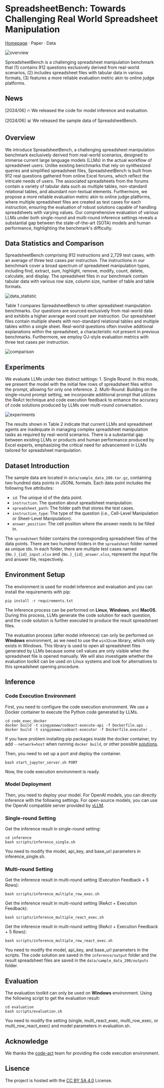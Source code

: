 # SpreadsheetBench: Towards Challenging Real World Spreadsheet Manipulation

[Homepage](https://spreadsheetbench.github.io/) · Paper · Data

![overview](images/pipeline.png "The benchmark construction pipeline and OJ-style evaluation of SpreadsheetBench.")

SpreadsheetBench is a challenging spreadsheet manipulation benchmark that (1) contains 912 questions exclusively derived from real-world scenarios, (2) includes spreadsheet files with tabular data in various formats, (3) features a more reliable evaluation metric akin to online judge platforms.

## News

[2024/06] 🔥 We released the code for model inference and evaluation.

[2024/06] 📊 We released the sample data of SpreadsheetBench.

## Overview

We introduce SpreadsheetBench, a challenging spreadsheet manipulation benchmark exclusively derived from real-world scenarios, designed to immerse current large language models (LLMs) in the actual workflow of spreadsheet users. Unlike existing benchmarks that rely on synthesized queries and simplified spreadsheet files, SpreadsheetBench is built from 912 real questions gathered from online Excel forums, which reflect the intricate needs of users. The associated spreadsheets from the forums contain a variety of tabular data such as multiple tables, non-standard relational tables, and abundant non-textual elements. Furthermore, we propose a more reliable evaluation metric akin to online judge platforms, where multiple spreadsheet files are created as test cases for each instruction, ensuring the evaluation of robust solutions capable of handling spreadsheets with varying values. Our comprehensive evaluation of various LLMs under both single-round and multi-round inference settings reveals a substantial gap between the state-of-the-art (SOTA) models and human performance, highlighting the benchmark's difficulty.

## Data Statistics and Comparison

SpreadsheetBench comprising 912 instructions and 2,729 test cases, with an average of three test cases per instruction. The instructions in our benchmark cover a broad spectrum of spreadsheet manipulation types, including find, extract, sum, highlight, remove, modify, count, delete, calculate, and display. The spreadsheet files in our benchmark contain tabular data with various row size, column size, number of table and table formats.

![data_statistic](images/data_statistic.png "")

Table 1 compares SpreadsheetBench to other spreadsheet manipulation benchmarks. Our questions are sourced exclusively from real-world data and exhibits a higher average word count per instruction. Our spreadsheet files contain multiple sheets with non-standard relational tables and multiple tables within a single sheet. Real-world questions often involve additional explanations within the spreadsheet, a characteristic not present in previous benchmarks. Furthermore, we employ OJ-style evaluation metrics with three test cases per instruction.

![comparison](images/comparison.png "")

## Experiments

We evaluate LLMs under two distinct settings: 1. Single Round: In this mode, we present the model with the initial few rows of spreadsheet files within the prompt, allowing for only one inference. 2. Multi-Round: Building on the single-round prompt setting, we incorporate additional prompt that utilizes the ReAct technique and code execution feedback to enhance the accuracy of code solutions produced by LLMs over multi-round conversation.

![experiments](images/experiments.png "")

The results shown in Table 2 indicate that current LLMs and spreadsheet agents are inadequate in managing complex spreadsheet manipulation tasks as required by real-world scenarios. There is a substantial gap between existing LLMs or products and human performance produced by Excel experts, emphasizing the critical need for advancement in LLMs tailored for spreadsheet manipulation.

## Dataset Introduction

The sample data are located in ``data/sample_data_200.tar.gz``, containing two hundred data points in JSONL formats.
Each data point includes the following five attributes:
- ``id``: The unique id of the data point.
- ``instruction``: The question about spreadsheet manipulation.
- ``spreadsheet_path``: The folder path that stores the test cases.
- ``instruction_type``: The type of the question (i.e., Cell-Level Manipulation or Sheet-Level Manipulation).
- ``answer_position``: The cell position where the answer needs to be filled in.

The ```spreadsheet``` folder contains the corresponding spreadsheet files of the data points. There are two hundred folders in the ```spreadsheet``` folder named as unique ids. In each folder, there are multiple test cases named ```{No.}_{id}_input.xlsx``` and ```{No.}_{id}_answer.xlsx```, represent the input file and answer file, respectively.

## Environment Setup

The environment is used for model inference and evaluation and you can install the requirements with pip:
```
pip install -r requirements.txt
```

The inference process can be performed on **Linux**, **Windows**, and **MacOS**.
During this process, LLMs generate the code solution for each question, and the code solution is further executed to produce the result spreadsheet files.

The evaluation process (after model inference) can only be performed on **Windows** environment, as we need to use the ```win32com``` library, which only exists in Windows.
This library is used to open all spreadsheet files generated by LLMs because some cell values are only visible when the spreadsheet file is opened manually.
We will also investigate whether the evaluation toolkit can be used on Linux systems and look for alternatives to this spreadsheet opening procedure.

## Inference

### Code Execution Environment

First, you need to configure the code execution environment. We use a Docker container to execute the Python code generated by LLMs.
```
cd code_exec_docker
docker build -t xingyaoww/codeact-execute-api -f Dockerfile.api .
docker build -t xingyaoww/codeact-executor -f Dockerfile.executor .
```

If you have problem installing pip packages inside the docker container, try add ```--network=host``` when running ```docker build```, or other possible [solutions](https://stackoverflow.com/questions/28668180/cant-install-pip-packages-inside-a-docker-container-with-ubuntu).

Then, you need to set up a port and deploy the container.
```
bash start_jupyter_server.sh PORT
```

Now, the code execution environment is ready.

### Model Deployment

Then, you need to deploy your model.
For OpenAI models, you can directly inference with the following settings.
For open-source models, you can use the OpenAI compatible server provided by [vLLM](https://docs.vllm.ai/en/stable/serving/openai_compatible_server.html).

### Single-round Setting

Get the inference result in single-round setting:
```
cd inference
bash scripts/inference_single.sh
```

You need to modify the model, api_key, and base_url parameters in inference_single.sh.

### Multi-round Setting

Get the inference result in multi-round setting (Execution Feedback + 5 Rows):
```
bash scripts/inference_multiple_row_exec.sh
```

Get the inference result in multi-round setting (ReAct + Execution Feedback):
```
bash scripts/inference_multiple_react_exec.sh
```

Get the inference result in multi-round setting (ReAct + Execution Feedback + 5 Rows):
```
bash scripts/inference_multiple_row_react_exec.sh
```

You need to modify the model, api_key, and base_url parameters in the scripts.
The code solution are saved in the ```inference/output``` folder and the result spreadsheet files are saved in the ```data/sample_data_200/outputs``` folder.

## Evaluation

The evaluation toolkit can only be used on **Windows** environment.
Using the following script to get the evaluation result:
```
cd evaluation
bash scripts/evaluation.sh
```

You need to modify the setting (single, multi_react_exec, multi_row_exec, or multi_row_react_exec) and model parameters in evaluation.sh.

## Acknowledge

We thanks the [code-act](https://github.com/xingyaoww/code-act) team for providing the code execution environment.

## Lisence

The project is hosted with the [CC BY SA 4.0](https://creativecommons.org/licenses/by-sa/4.0/) License.
